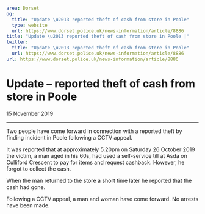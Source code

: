 ```yaml
area: Dorset
og:
  title: "Update \u2013 reported theft of cash from store in Poole"
  type: website
  url: https://www.dorset.police.uk/news-information/article/8886
title: "Update \u2013 reported theft of cash from store in Poole |"
twitter:
  title: "Update \u2013 reported theft of cash from store in Poole"
  url: https://www.dorset.police.uk/news-information/article/8886
url: https://www.dorset.police.uk/news-information/article/8886
```

# Update – reported theft of cash from store in Poole

15 November 2019

* * *

Two people have come forward in connection with a reported theft by finding incident in Poole following a CCTV appeal.

It was reported that at approximately 5.20pm on Saturday 26 October 2019 the victim, a man aged in his 60s, had used a self-service till at Asda on Culliford Crescent to pay for items and request cashback. However, he forgot to collect the cash.

When the man returned to the store a short time later he reported that the cash had gone.

Following a CCTV appeal, a man and woman have come forward. No arrests have been made.
